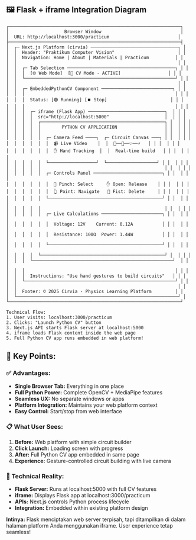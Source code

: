## 🖼️ Flask + iframe Integration Diagram

```
┌─────────────────────────────────────────────────────────────────┐
│                     Browser Window                              │
│  URL: http://localhost:3000/practicum                          │
├─────────────────────────────────────────────────────────────────┤
│  ┌─ Next.js Platform (cirvia) ─────────────────────────────────┐ │
│  │  Header: "Praktikum Computer Vision"                        │ │
│  │  Navigation: Home | About | Materials | Practicum          │ │
│  │                                                             │ │
│  │  ┌─ Tab Selection ─────────────────────────────────────────┐ │ │
│  │  │  [🌐 Web Mode]  [🤖 CV Mode - ACTIVE]                  │ │ │
│  │  └─────────────────────────────────────────────────────────┘ │ │
│  │                                                             │ │
│  │  ┌─ EmbeddedPythonCV Component ───────────────────────────┐ │ │
│  │  │                                                         │ │ │
│  │  │  Status: [🟢 Running] [⏹️ Stop]                        │ │ │
│  │  │                                                         │ │ │
│  │  │  ┌─ iframe (Flask App) ─────────────────────────────┐  │ │ │
│  │  │  │  src="http://localhost:5000"                     │  │ │ │
│  │  │  │  ┌───────────────────────────────────────────────┐ │  │ │ │
│  │  │  │  │        PYTHON CV APPLICATION                  │ │  │ │ │
│  │  │  │  │                                               │ │  │ │ │
│  │  │  │  │  ┌─ Camera Feed ────┐  ┌─ Circuit Canvas ───┐ │ │  │ │ │
│  │  │  │  │  │  📹 Live Video    │  │  🔋──🔌──💡──⚡   │ │ │  │ │ │
│  │  │  │  │  │  ✋ Hand Tracking  │  │  Real-time build   │ │ │  │ │ │
│  │  │  │  │  └──────────────────┘  └───────────────────┘ │ │  │ │ │
│  │  │  │  │                                               │ │  │ │ │
│  │  │  │  │  ┌─ Controls Panel ──────────────────────────┐ │ │  │ │ │
│  │  │  │  │  │  🤏 Pinch: Select     ✋ Open: Release    │ │ │  │ │ │
│  │  │  │  │  │  👆 Point: Navigate   👊 Fist: Delete     │ │ │  │ │ │
│  │  │  │  │  └───────────────────────────────────────────┘ │ │  │ │ │
│  │  │  │  │                                               │ │  │ │ │
│  │  │  │  │  ┌─ Live Calculations ───────────────────────┐ │ │  │ │ │
│  │  │  │  │  │  Voltage: 12V    Current: 0.12A           │ │ │  │ │ │
│  │  │  │  │  │  Resistance: 100Ω  Power: 1.44W           │ │ │  │ │ │
│  │  │  │  │  └───────────────────────────────────────────┘ │ │  │ │ │
│  │  │  │  └───────────────────────────────────────────────┘ │  │ │ │
│  │  │  └─────────────────────────────────────────────────────┘  │ │ │
│  │  │                                                         │ │ │
│  │  │  Instructions: "Use hand gestures to build circuits"   │ │ │
│  │  └─────────────────────────────────────────────────────────┘ │ │
│  │                                                             │ │
│  │  Footer: © 2025 Cirvia - Physics Learning Platform         │ │
│  └─────────────────────────────────────────────────────────────┘ │
└─────────────────────────────────────────────────────────────────┘

Technical Flow:
1. User visits: localhost:3000/practicum 
2. Clicks: "Launch Python CV" button
3. Next.js API starts Flask server at localhost:5000
4. iframe loads Flask content inside the web page
5. Full Python CV app runs embedded in web platform!

```

## 🎯 Key Points:

### ✅ **Advantages:**
- **Single Browser Tab:** Everything in one place
- **Full Python Power:** Complete OpenCV + MediaPipe features  
- **Seamless UX:** No separate windows or apps
- **Platform Integration:** Maintains your web platform context
- **Easy Control:** Start/stop from web interface

### 📋 **What User Sees:**
1. **Before:** Web platform with simple circuit builder
2. **Click Launch:** Loading screen with progress
3. **After:** Full Python CV app embedded in same page
4. **Experience:** Gesture-controlled circuit building with live camera

### 🔧 **Technical Reality:**
- **Flask Server:** Runs at localhost:5000 with full CV features
- **iframe:** Displays Flask app at localhost:3000/practicum
- **APIs:** Next.js controls Python process lifecycle
- **Integration:** Embedded within existing platform design

**Intinya:** Flask menciptakan web server terpisah, tapi ditampilkan di dalam halaman platform Anda menggunakan iframe. User experience tetap seamless!
